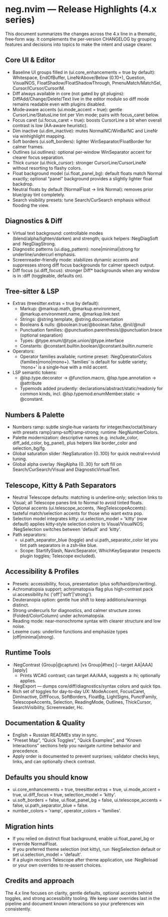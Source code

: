 # neg.nvim — Release Highlights (4.x series)

This document summarizes the changes across the 4.x line in a thematic, free‑form way. It complements the per‑version CHANGELOG by grouping features and decisions into topics to make the intent and usage clearer.

## Core UI & Editor

- Baseline UI groups filled in (ui.core_enhancements = true by default): Whitespace, EndOfBuffer, LineNrAbove/Below (0.10+), Question, VisualNOS, FloatShadow/FloatShadowThrough, PmenuMatch/MatchSel, Cursor/lCursor/CursorIM.
- Diff always available in core (not gated by git plugins): DiffAdd/Change/Delete/Text live in the editor module so diff mode remains readable even with plugins disabled.
- Mode‑aware accents (ui.mode_accent = true): gentle CursorLine/StatusLine tint per Vim mode; pairs with focus_caret below.
- Focus caret (ui.focus_caret = true): boosts CursorLine a bit when overall contrast is low (AA‑aware heuristic).
- Dim inactive (ui.dim_inactive): mutes NormalNC/WinBarNC and LineNr via winhighlight mapping.
- Soft borders (ui.soft_borders): lighter WinSeparator/FloatBorder for calmer frames.
- Outlines (ui.outlines): optional per‑window WinSeparator accent for clearer focus separation.
- Thick cursor (ui.thick_cursor): stronger CursorLine/CursorLineNr without resorting to flashy colors.
- Float background model (ui.float_panel_bg): default floats match Normal exactly; optional “panel” background provides a slightly lighter float backdrop.
- Neutral floats by default (NormalFloat → link Normal): removes prior blue/gray tint completely.
- Search visibility presets: tune Search/CurSearch emphasis without flooding the view.

## Diagnostics & Diff

- Virtual text background: controllable modes (blend/alpha/lighten/darken) and strength; quick helpers :NegDiagSoft and :NegDiagStrong.
- Diagnostic patterns (ui.diag_pattern): none|minimal|strong for underline/undercurl emphasis.
- Screenreader‑friendly mode: stabilizes dynamic accents and suppresses strong diff focus backgrounds for calmer speech output.
- Diff focus (ui.diff_focus): stronger Diff* backgrounds when any window is in :diff (toggleable, defaults on).

## Tree‑sitter & LSP

- Extras (treesitter.extras = true by default):
  - Markup: @markup.math, @markup.environment, @markup.environment.name, @markup.link.text
  - Strings: @string.template, @string.documentation
  - Booleans & nulls: @boolean.true/@boolean.false, @nil/@null
  - Punctuation families: @punctuation.parenthesis/@punctuation.brace (optional separation)
  - Types: @type.enum/@type.union/@type.interface
  - Constants: @constant.builtin.boolean/@constant.builtin.numeric
- Operators:
  - Operator families available; runtime preset: :NegOperatorColors {families|mono|mono+}. ‘families’ is default for subtle variety; ‘mono+’ is a single‑hue with a mild accent.
- LSP semantic tokens:
  - @lsp.type.decorator → @function.macro, @lsp.type.annotation → @attribute
  - Typemods added prudently: declarations/abstract/static/readonly for common kinds, incl. @lsp.typemod.enumMember.static → @constant.

## Numbers & Palette

- Numbers ramp: subtle single‑hue variants for integer/hex/octal/binary with presets ramp|ramp‑soft|ramp‑strong; runtime :NegNumberColors.
- Palette modernization: descriptive names (e.g. include_color, diff_add_color, bg_panel), plus helpers like border_color and selection_bg/fg.
- Global saturation slider :NegSaturation {0..100} for quick neutral↔vivid tuning.
- Global alpha overlay :NegAlpha {0..30} for soft fill on Search/CurSearch/Visual and DiagnosticVirtualText.

## Telescope, Kitty & Path Separators

- Neutral Telescope defaults: matching is underline‑only; selection links to Visual; all Telescope panes link to Normal to avoid tinted floats.
- Optional accents (ui.telescope_accents, :NegTelescopeAccents): tasteful match/selection accents for those who want extra pop.
- Selection model integrates kitty: ui.selection_model = 'kitty' (now default) applies kitty‑style selection colors to Visual/VisualNOS; :NegSelection switches between 'default' and 'kitty'.
- Path separators:
  - ui.path_separator_blue (toggle) and ui.path_separator_color let you tint path separators in a zsh‑like blue.
  - Scope: StartifySlash, NavicSeparator, WhichKeySeparator (respects plugin toggles; Telescope excluded).

## Accessibility & Profiles

- Presets: accessibility, focus, presentation (plus soft/hard/pro/writing).
- Achromatopsia support: achromatopsia flag plus high‑contrast pack ui.accessibility.hc ('off'|'soft'|'strong').
- Deuteranopia option: gentle hue shift to keep additions/warnings distinct.
- Strong undercurls for diagnostics, and calmer structure zones (Folded/ColorColumn) under achromatopsia.
- Reading mode: near‑monochrome syntax with clearer structure and low noise.
- Lexeme cues: underline functions and emphasize types (off|minimal|strong).

## Runtime Tools

- :NegContrast {Group|@capture} [vs Group|#hex] [--target AA|AAA] [apply]
  - Prints WCAG contrast; can target AA/AAA, suggests a :hi; optionally applies.
- :NegExport — dumps core/diff/diagnostics/syntax colors and quick tips.
- Rich set of toggles for day‑to‑day UX: ModeAccent, FocusCaret, DimInactive, DiffFocus, SoftBorders, FloatBg, LightSigns, PunctFamily, TelescopeAccents, Selection, ReadingMode, Outlines, ThickCursor, SearchVisibility, Screenreader, Hc.

## Documentation & Quality

- English + Russian READMEs stay in sync.
- “Preset Map”, “Quick Toggles”, “Quick Examples”, and “Known Interactions” sections help you navigate runtime behavior and precedence.
- Apply order is documented to prevent surprises; validator checks keys, links, and can optionally check contrast.

## Defaults you should know

- ui.core_enhancements = true, treesitter.extras = true, ui.mode_accent = true, ui.diff_focus = true, selection_model = 'kitty'.
- ui.soft_borders = false, ui.float_panel_bg = false, ui.telescope_accents = false, ui.path_separator_blue = false.
- number_colors = 'ramp', operator_colors = 'families'.

## Migration hints

- If you relied on distinct float background, enable ui.float_panel_bg or override NormalFloat.
- If you preferred theme selection (not kitty), run :NegSelection default or set ui.selection_model = 'default'.
- If a plugin recolors Telescope after theme application, use :NegReload or your own overrides to re‑assert choices.

## Credits and approach

The 4.x line focuses on clarity, gentle defaults, optional accents behind toggles, and strong accessibility tooling. We keep user overrides last in the pipeline and document known interactions so your preferences win consistently.

